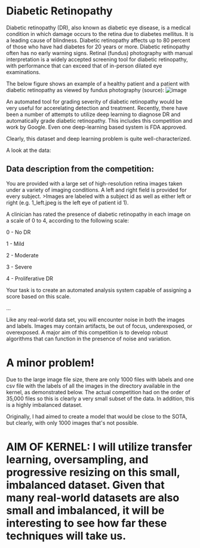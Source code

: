 # Diabetic Retinopathy
Diabetic retinopathy (DR), also known as diabetic eye disease, is a medical condition in which damage occurs to the retina due to diabetes mellitus. It is a leading cause of blindness. Diabetic retinopathy affects up to 80 percent of those who have had diabetes for 20 years or more. Diabetic retinopathy often has no early warning signs. Retinal (fundus) photography with manual interpretation is a widely accepted screening tool for diabetic retinopathy, with performance that can exceed that of in-person dilated eye examinations.

The below figure shows an example of a healthy patient and a patient with diabetic retinopathy as viewed by fundus photography (source):
![image](https://github.com/user-attachments/assets/618a7254-2f30-487d-b753-9cd7b79e85c5)





An automated tool for grading severity of diabetic retinopathy would be very useful for accerelating detection and treatment. Recently, there have been a number of attempts to utilize deep learning to diagnose DR and automatically grade diabetic retinopathy. This includes this competition and work by Google. Even one deep-learning based system is FDA approved.

Clearly, this dataset and deep learning problem is quite well-characterized.

A look at the data:
## Data description from the competition:

You are provided with a large set of high-resolution retina images taken under a variety of imaging conditions. A left and right field is provided for every subject. >Images are labeled with a subject id as well as either left or right (e.g. 1_left.jpeg is the left eye of patient id 1).

A clinician has rated the presence of diabetic retinopathy in each image on a scale of 0 to 4, according to the following scale:

0 - No DR

1 - Mild

2 - Moderate

3 - Severe

4 - Proliferative DR

Your task is to create an automated analysis system capable of assigning a score based on this scale.

...

Like any real-world data set, you will encounter noise in both the images and labels. Images may contain artifacts, be out of focus, underexposed, or overexposed. A major aim of this competition is to develop robust algorithms that can function in the presence of noise and variation.

# A minor problem!

Due to the large image file size, there are only 1000 files with labels and one csv file with the labels of all the images in the directory available in the kernel, as demonstrated below. The actual competition had on the order of 35,000 files so this is clearly a very small subset of the data. In addition, this is a highly imbalanced dataset.

Originally, I had aimed to create a model that would be close to the SOTA, but clearly, with only 1000 images that's not possible.

# AIM OF KERNEL: I will utilize transfer learning, oversampling, and progressive resizing on this small, imbalanced dataset. Given that many real-world datasets are also small and imbalanced, it will be interesting to see how far these techniques will take us.
